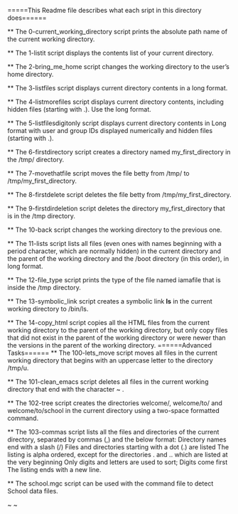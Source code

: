 =====This Readme file describes what each sript in this directory does======

** The 0-current_working_directory script prints the absolute path name of the current working directory.

** The 1-listit script displays the contents list of your current directory.

** The 2-bring_me_home script changes the working directory to the user’s home directory.

** The 3-listfiles script displays current directory contents in a long format.

** The 4-listmorefiles script displays current directory contents, including hidden files (starting with .). Use the long format.

** The 5-listfilesdigitonly script displays current directory contents in Long format with user and group IDs displayed numerically and hidden files (starting with .).

** The 6-firstdirectory script creates a directory named my_first_directory in the /tmp/ directory.

** The 7-movethatfile script moves the file betty from /tmp/ to /tmp/my_first_directory.

** The 8-firstdelete script deletes the file betty from /tmp/my_first_directory.

** The 9-firstdirdeletion script deletes the directory my_first_directory that is in the /tmp directory.

** The 10-back script changes the working directory to the previous one.

** The 11-lists script lists all files (even ones with names beginning with a period character, which are normally hidden) in the current directory and the parent of the working directory and the /boot directory (in this order), in long format.

** The 12-file_type script prints the type of the file named iamafile that is inside the /tmp directory.

** The 13-symbolic_link script creates a symbolic link __ls__ in the current working directory to /bin/ls.

** The 14-copy_html script copies all the HTML files from the current working directory to the parent of the working directory, but only copy files that did not exist in the parent of the working directory or were newer than the versions in the parent of the working directory.
	======Advanced Tasks======
** The 100-lets_move script moves all files in the current working directory that begins with an uppercase letter to the directory /tmp/u.

** The 101-clean_emacs script deletes all files in the current working directory that end with the character ~ .

** The 102-tree script creates the directories welcome/, welcome/to/ and welcome/to/school in the current directory using a two-space formatted command.

** The 103-commas script lists all the files and directories of the current directory, separated by commas (,) and the below format:
    Directory names end with a slash (/)
    Files and directories starting with a dot (.) are listed
    The listing is alpha ordered, except for the directories . and .. which are listed at the very beginning
    Only digits and letters are used to sort; Digits come first
    The listing ends with a new line.

** The school.mgc script can be used with the command file to detect School data files.

~
~
